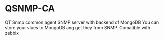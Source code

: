 # QSNMP-CA
QT Snmp common agent
SNMP server with backend of MongoDB
You can store your vlues to MongoDB ang get they from SNMP.
Comatible with zabbix

